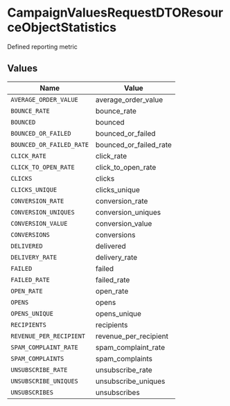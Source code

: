 # CampaignValuesRequestDTOResourceObjectStatistics

Defined reporting metric


## Values

| Name                     | Value                    |
| ------------------------ | ------------------------ |
| `AVERAGE_ORDER_VALUE`    | average_order_value      |
| `BOUNCE_RATE`            | bounce_rate              |
| `BOUNCED`                | bounced                  |
| `BOUNCED_OR_FAILED`      | bounced_or_failed        |
| `BOUNCED_OR_FAILED_RATE` | bounced_or_failed_rate   |
| `CLICK_RATE`             | click_rate               |
| `CLICK_TO_OPEN_RATE`     | click_to_open_rate       |
| `CLICKS`                 | clicks                   |
| `CLICKS_UNIQUE`          | clicks_unique            |
| `CONVERSION_RATE`        | conversion_rate          |
| `CONVERSION_UNIQUES`     | conversion_uniques       |
| `CONVERSION_VALUE`       | conversion_value         |
| `CONVERSIONS`            | conversions              |
| `DELIVERED`              | delivered                |
| `DELIVERY_RATE`          | delivery_rate            |
| `FAILED`                 | failed                   |
| `FAILED_RATE`            | failed_rate              |
| `OPEN_RATE`              | open_rate                |
| `OPENS`                  | opens                    |
| `OPENS_UNIQUE`           | opens_unique             |
| `RECIPIENTS`             | recipients               |
| `REVENUE_PER_RECIPIENT`  | revenue_per_recipient    |
| `SPAM_COMPLAINT_RATE`    | spam_complaint_rate      |
| `SPAM_COMPLAINTS`        | spam_complaints          |
| `UNSUBSCRIBE_RATE`       | unsubscribe_rate         |
| `UNSUBSCRIBE_UNIQUES`    | unsubscribe_uniques      |
| `UNSUBSCRIBES`           | unsubscribes             |